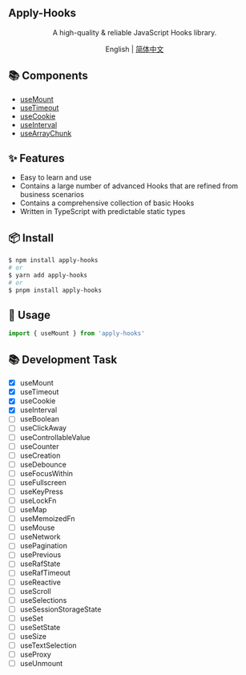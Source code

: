 ## Apply-Hooks

<div align='center'>
A high-quality & reliable JavaScript Hooks library.

English | [简体中文](https://github.com/a572251465/w-hooks/blob/main/README.zh-CN.md)

</div>

## 📚 Components

- [useMount](https://github.com/a572251465/w-hooks/blob/main/packages/src/useMount/index.en-US.md)
- [useTimeout](https://github.com/a572251465/w-hooks/blob/main/packages/src/useTimeout/index.en-US.md)
- [useCookie](https://github.com/a572251465/w-hooks/blob/main/packages/src/useCookie/index.en-US.md)
- [useInterval](https://github.com/a572251465/w-hooks/blob/main/packages/src/useInterval/index.en-US.md)
- [useArrayChunk](https://github.com/a572251465/w-hooks/blob/main/packages/src/useArrayChunk/index.en-US.md)

## ✨ Features

- Easy to learn and use
- Contains a large number of advanced Hooks that are refined from business scenarios
- Contains a comprehensive collection of basic Hooks
- Written in TypeScript with predictable static types

## 📦 Install

```bash
$ npm install apply-hooks
# or
$ yarn add apply-hooks
# or
$ pnpm install apply-hooks
```

## 🔨 Usage

```ts
import { useMount } from 'apply-hooks'
```

## 📚 Development Task

- [x] useMount
- [x] useTimeout
- [x] useCookie
- [x] useInterval
- [ ] useBoolean
- [ ] useClickAway
- [ ] useControllableValue
- [ ] useCounter
- [ ] useCreation
- [ ] useDebounce
- [ ] useFocusWithin
- [ ] useFullscreen
- [ ] useKeyPress
- [ ] useLockFn
- [ ] useMap
- [ ] useMemoizedFn
- [ ] useMouse
- [ ] useNetwork
- [ ] usePagination
- [ ] usePrevious
- [ ] useRafState
- [ ] useRafTimeout
- [ ] useReactive
- [ ] useScroll
- [ ] useSelections
- [ ] useSessionStorageState
- [ ] useSet
- [ ] useSetState
- [ ] useSize
- [ ] useTextSelection
- [ ] useProxy
- [ ] useUnmount
